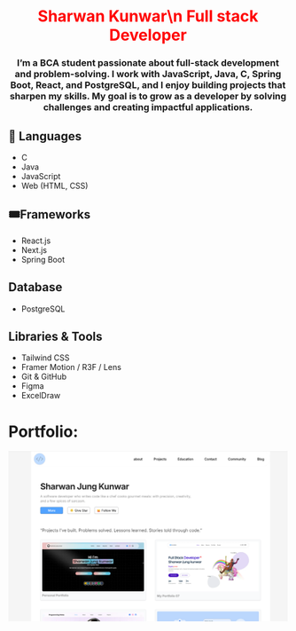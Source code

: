 <h1 align="center"><span style="color:red;">Sharwan Kunwar\n Full stack Developer</span></h1>
<h3 align="center">
I’m a BCA student passionate about full-stack development and problem-solving. I work with JavaScript, Java, C, Spring Boot, React, and PostgreSQL, and I enjoy building projects that sharpen my skills. My goal is to grow as a developer by solving challenges and creating impactful applications.</h3>


## 🎯 Languages
- C
- Java
- JavaScript
- Web (HTML, CSS)

## 🎟️Frameworks
- React.js
- Next.js
- Spring Boot

## Database
- PostgreSQL

## Libraries & Tools
- Tailwind CSS
- Framer Motion / R3F / Lens
- Git & GitHub
- Figma
- ExcelDraw

# Portfolio:
[![portfolio](https://github.com/SharwanKunwar/sharwanKunwar/blob/main/web.png)](https://your-portfolio-link.com)


